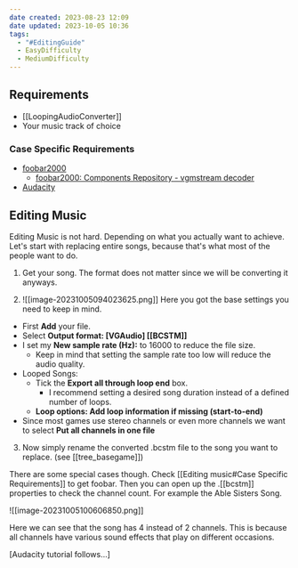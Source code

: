 ```yaml
---
date created: 2023-08-23 12:09
date updated: 2023-10-05 10:36
tags:
  - "#EditingGuide"
  - EasyDifficulty
  - MediumDifficulty
---
```


## Requirements

- [[LoopingAudioConverter]]
- Your music track of choice

### Case Specific Requirements

- [foobar2000](https://www.foobar2000.org/download)
  - [foobar2000: Components Repository - vgmstream decoder](https://www.foobar2000.org/components/view/foo_input_vgmstream)
- [Audacity](https://www.audacityteam.org/download/)

## Editing Music

Editing Music is not hard. Depending on what you actually want to achieve.
Let's start with replacing entire songs, because that's what most of the people want to do.

1. Get your song.
   The format does not matter since we will be converting it anyways.

2. ![[image-20231005094023625.png]]
   Here you got the base settings you need to keep in mind.

- First **Add** your file.
- Select **Output format: [VGAudio] [[BCSTM]]**
- I set my **New sample rate (Hz):** to 16000 to reduce the file size.
  - Keep in mind that setting the sample rate too low will reduce the audio quality.
- Looped Songs:
  - Tick the **Export all through loop end** box.
    - I recommend setting a desired song duration instead of a defined number of loops.
  - **Loop options: Add loop information if missing (start-to-end)**
- Since most games use stereo channels or even more channels we want to select **Put all channels in one file**

3. Now simply rename the converted .bcstm file to the song you want to replace. (see [[tree_basegame]])

There are some special cases though.
Check [[Editing music#Case Specific Requirements]] to get foobar.
Then you can open up the .[[bcstm]] properties to check the channel count.
For example the Able Sisters Song.

![[image-20231005100606850.png]]

Here we can see that the song has 4 instead of 2 channels.
This is because all channels have various sound effects that play on different occasions.

[Audacity tutorial follows...]
